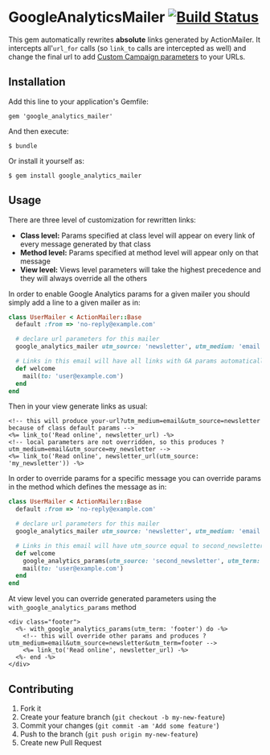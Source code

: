# GoogleAnalyticsMailer [![Build Status](https://secure.travis-ci.org/fabn/google_analytics_mailer.png)](http://travis-ci.org/fabn/google_analytics_mailer)

This gem automatically rewrites **absolute** links generated by ActionMailer. It intercepts all'`url_for` calls (so `link_to` calls are intercepted as well) and change the final url to add [Custom Campaign parameters](http://support.google.com/analytics/bin/answer.py?hl=en&answer=1033867) to your URLs.

## Installation

Add this line to your application's Gemfile:

    gem 'google_analytics_mailer'

And then execute:

    $ bundle

Or install it yourself as:

    $ gem install google_analytics_mailer

## Usage

There are three level of customization for rewritten links:

 * **Class level:** Params specified at class level will appear on every link of every message generated by that class
 * **Method level:** Params specified at method level will appear only on that message
 * **View level:** Views level parameters will take the highest precedence and they will always override all the others

In order to enable Google Analytics params for a given mailer you should simply add a line to a given mailer as in:

```ruby
class UserMailer < ActionMailer::Base
  default :from => 'no-reply@example.com'

  # declare url parameters for this mailer
  google_analytics_mailer utm_source: 'newsletter', utm_medium: 'email' # etc

  # Links in this email will have all links with GA params automatically inserted
  def welcome
    mail(to: 'user@example.com')
  end
end
```

Then in your view generate links as usual:

```erb
<!-- this will produce your-url?utm_medium=email&utm_source=newsletter because of class default params -->
<%= link_to('Read online', newsletter_url) -%>
<!-- local parameters are not overridden, so this produces ?utm_medium=email&utm_source=my_newsletter -->
<%= link_to('Read online', newsletter_url(utm_source: 'my_newsletter')) -%>
```

In order to override params for a specific message you can override params in the method which defines
the message as in:

```ruby
class UserMailer < ActionMailer::Base
  default :from => 'no-reply@example.com'

  # declare url parameters for this mailer
  google_analytics_mailer utm_source: 'newsletter', utm_medium: 'email' # etc

  # Links in this email will have utm_source equal to second_newsletter
  def welcome
    google_analytics_params(utm_source: 'second_newsletter', utm_term: 'welcome2')
    mail(to: 'user@example.com')
  end
end
```

At view level you can override generated parameters using the `with_google_analytics_params` method

```erb
<div class="footer">
  <%- with_google_analytics_params(utm_term: 'footer') do -%>
    <!-- this will override other params and produces ?utm_medium=email&utm_source=newsletter&utm_term=footer -->
    <%= link_to('Read online', newsletter_url) -%>
  <%- end -%>
</div>
```

## Contributing

1. Fork it
2. Create your feature branch (`git checkout -b my-new-feature`)
3. Commit your changes (`git commit -am 'Add some feature'`)
4. Push to the branch (`git push origin my-new-feature`)
5. Create new Pull Request
